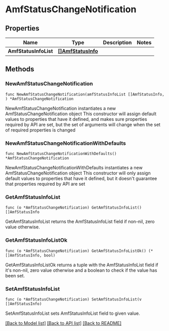 # AmfStatusChangeNotification

## Properties

Name | Type | Description | Notes
------------ | ------------- | ------------- | -------------
**AmfStatusInfoList** | [**[]AmfStatusInfo**](AmfStatusInfo.md) |  | 

## Methods

### NewAmfStatusChangeNotification

`func NewAmfStatusChangeNotification(amfStatusInfoList []AmfStatusInfo, ) *AmfStatusChangeNotification`

NewAmfStatusChangeNotification instantiates a new AmfStatusChangeNotification object
This constructor will assign default values to properties that have it defined,
and makes sure properties required by API are set, but the set of arguments
will change when the set of required properties is changed

### NewAmfStatusChangeNotificationWithDefaults

`func NewAmfStatusChangeNotificationWithDefaults() *AmfStatusChangeNotification`

NewAmfStatusChangeNotificationWithDefaults instantiates a new AmfStatusChangeNotification object
This constructor will only assign default values to properties that have it defined,
but it doesn't guarantee that properties required by API are set

### GetAmfStatusInfoList

`func (o *AmfStatusChangeNotification) GetAmfStatusInfoList() []AmfStatusInfo`

GetAmfStatusInfoList returns the AmfStatusInfoList field if non-nil, zero value otherwise.

### GetAmfStatusInfoListOk

`func (o *AmfStatusChangeNotification) GetAmfStatusInfoListOk() (*[]AmfStatusInfo, bool)`

GetAmfStatusInfoListOk returns a tuple with the AmfStatusInfoList field if it's non-nil, zero value otherwise
and a boolean to check if the value has been set.

### SetAmfStatusInfoList

`func (o *AmfStatusChangeNotification) SetAmfStatusInfoList(v []AmfStatusInfo)`

SetAmfStatusInfoList sets AmfStatusInfoList field to given value.



[[Back to Model list]](../README.md#documentation-for-models) [[Back to API list]](../README.md#documentation-for-api-endpoints) [[Back to README]](../README.md)


